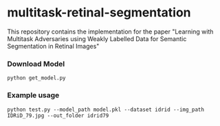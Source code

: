 # multitask-retinal-segmentation

This repository contains the implementation for the paper "Learning with Multitask Adversaries using Weakly Labelled Data for Semantic Segmentation in Retinal Images"

### Download Model

```
python get_model.py
```

### Example usage
```
python test.py --model_path model.pkl --dataset idrid --img_path IDRiD_79.jpg --out_folder idrid79

```